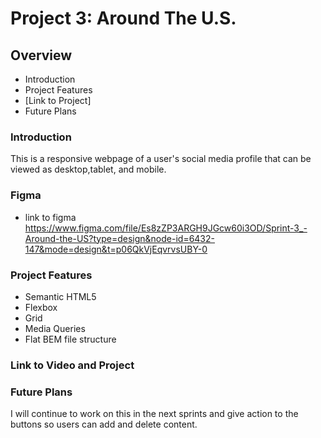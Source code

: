 # Project 3: Around The U.S.

## Overview

- Introduction
- Project Features
- [Link to Project]
- Future Plans

### Introduction

This is a responsive webpage of a user's social media profile that can be viewed as desktop,tablet, and mobile.

### Figma

- link to figma https://www.figma.com/file/Es8zZP3ARGH9JGcw60i3OD/Sprint-3_-Around-the-US?type=design&node-id=6432-147&mode=design&t=p06QkVjEqvrvsUBY-0

### Project Features

- Semantic HTML5
- Flexbox
- Grid
- Media Queries
- Flat BEM file structure

### Link to Video and Project

### Future Plans

I will continue to work on this in the next sprints and give action to the buttons so users can add and delete content.
